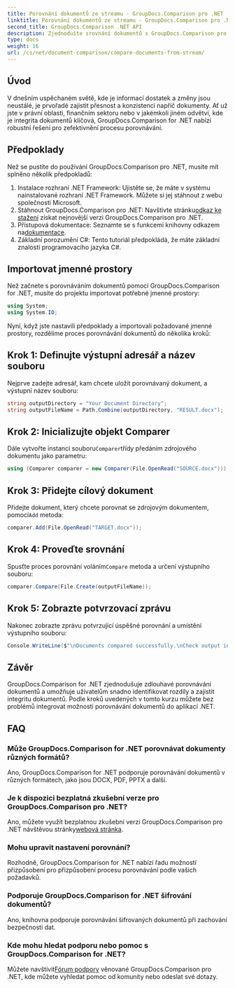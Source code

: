 ```yaml
---
title: Porovnání dokumentů ze streamu - GroupDocs.Comparison pro .NET
linktitle: Porovnání dokumentů ze streamu - GroupDocs.Comparison pro .NET
second_title: GroupDocs.Comparison .NET API
description: Zjednodušte srovnání dokumentů s GroupDocs.Comparison pro .NET. Porovnávejte dokumenty bez námahy a zajistěte přesnost mezi soubory.
type: docs
weight: 16
url: /cs/net/document-comparison/compare-documents-from-stream/
---
```

## Úvod
V dnešním uspěchaném světě, kde je informací dostatek a změny jsou neustálé, je prvořadé zajistit přesnost a konzistenci napříč dokumenty. Ať už jste v právní oblasti, finančním sektoru nebo v jakémkoli jiném odvětví, kde je integrita dokumentů klíčová, GroupDocs.Comparison for .NET nabízí robustní řešení pro zefektivnění procesu porovnávání.
## Předpoklady
Než se pustíte do používání GroupDocs.Comparison pro .NET, musíte mít splněno několik předpokladů:
1. Instalace rozhraní .NET Framework: Ujistěte se, že máte v systému nainstalované rozhraní .NET Framework. Můžete si jej stáhnout z webu společnosti Microsoft.
2.  Stáhnout GroupDocs.Comparison pro .NET: Navštivte stránku[odkaz ke stažení](https://releases.groupdocs.com/comparison/net/) získat nejnovější verzi GroupDocs.Comparison pro .NET.
3.  Přístupová dokumentace: Seznamte se s funkcemi knihovny odkazem na[dokumentace](https://reference.groupdocs.com/comparison/net/).
4. Základní porozumění C#: Tento tutoriál předpokládá, že máte základní znalosti programovacího jazyka C#.

## Importovat jmenné prostory
Než začnete s porovnáváním dokumentů pomocí GroupDocs.Comparison for .NET, musíte do projektu importovat potřebné jmenné prostory:
```csharp
using System;
using System.IO;
```
Nyní, když jste nastavili předpoklady a importovali požadované jmenné prostory, rozdělíme proces porovnávání dokumentů do několika kroků:
## Krok 1: Definujte výstupní adresář a název souboru
Nejprve zadejte adresář, kam chcete uložit porovnávaný dokument, a výstupní název souboru:
```csharp
string outputDirectory = "Your Document Directory";
string outputFileName = Path.Combine(outputDirectory, "RESULT.docx");
```
## Krok 2: Inicializujte objekt Comparer
 Dále vytvořte instanci souboru`Comparer`třídy předáním zdrojového dokumentu jako parametru:
```csharp
using (Comparer comparer = new Comparer(File.OpenRead("SOURCE.docx")))
```
## Krok 3: Přidejte cílový dokument
 Přidejte dokument, který chcete porovnat se zdrojovým dokumentem, pomocí`Add` metoda:
```csharp
comparer.Add(File.OpenRead("TARGET.docx"));
```
## Krok 4: Proveďte srovnání
 Spusťte proces porovnání voláním`Compare` metoda a určení výstupního souboru:
```csharp
comparer.Compare(File.Create(outputFileName));
```
## Krok 5: Zobrazte potvrzovací zprávu
Nakonec zobrazte zprávu potvrzující úspěšné porovnání a umístění výstupního souboru:
```csharp
Console.WriteLine($"\nDocuments compared successfully.\nCheck output in {outputDirectory}.");
```

## Závěr
GroupDocs.Comparison for .NET zjednodušuje zdlouhavé porovnávání dokumentů a umožňuje uživatelům snadno identifikovat rozdíly a zajistit integritu dokumentů. Podle kroků uvedených v tomto kurzu můžete bez problémů integrovat možnosti porovnávání dokumentů do aplikací .NET.
## FAQ
### Může GroupDocs.Comparison for .NET porovnávat dokumenty různých formátů?
Ano, GroupDocs.Comparison for .NET podporuje porovnávání dokumentů v různých formátech, jako jsou DOCX, PDF, PPTX a další.
### Je k dispozici bezplatná zkušební verze pro GroupDocs.Comparison pro .NET?
 Ano, můžete využít bezplatnou zkušební verzi GroupDocs.Comparison pro .NET návštěvou stránky[webová stránka](https://releases.groupdocs.com/).
### Mohu upravit nastavení porovnání?
Rozhodně, GroupDocs.Comparison for .NET nabízí řadu možností přizpůsobení pro přizpůsobení procesu porovnávání podle vašich požadavků.
### Podporuje GroupDocs.Comparison for .NET šifrování dokumentů?
Ano, knihovna podporuje porovnávání šifrovaných dokumentů při zachování bezpečnosti dat.
### Kde mohu hledat podporu nebo pomoc s GroupDocs.Comparison for .NET?
 Můžete navštívit[Fórum podpory](https://forum.groupdocs.com/c/comparison/12) věnované GroupDocs.Comparison pro .NET, kde můžete vyhledat pomoc od komunity nebo odeslat své dotazy.